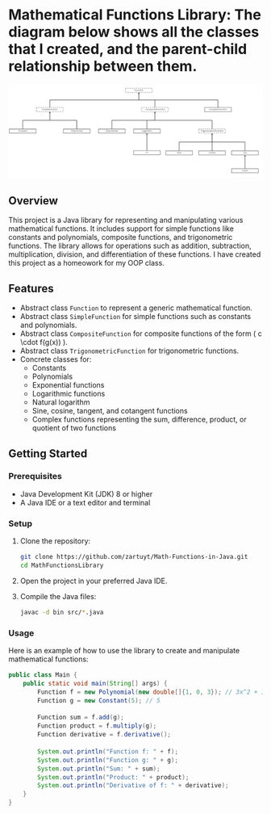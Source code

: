 # Mathematical Functions Library: The diagram below shows all the classes that I created, and the parent-child relationship between them.
![math func hier](https://github.com/zartuyt/Math-Functions-in-Java/blob/fb3e849c012f14d76f9fe7247991b5f01d82cf5d/Screenshot%202024-07-02%20at%2000.20.34.png)
## Overview

This project is a Java library for representing and manipulating various mathematical functions. It includes support for simple functions like constants and polynomials, composite functions, and trigonometric functions. The library allows for operations such as addition, subtraction, multiplication, division, and differentiation of these functions. I have created this project as a homeowork for my OOP class. 

## Features

- Abstract class `Function` to represent a generic mathematical function.
- Abstract class `SimpleFunction` for simple functions such as constants and polynomials.
- Abstract class `CompositeFunction` for composite functions of the form \( c \cdot f(g(x)) \).
- Abstract class `TrigonometricFunction` for trigonometric functions.
- Concrete classes for:
  - Constants
  - Polynomials
  - Exponential functions
  - Logarithmic functions
  - Natural logarithm
  - Sine, cosine, tangent, and cotangent functions
  - Complex functions representing the sum, difference, product, or quotient of two functions

## Getting Started

### Prerequisites

- Java Development Kit (JDK) 8 or higher
- A Java IDE or a text editor and terminal

### Setup

1. Clone the repository:
    ```sh
    git clone https://github.com/zartuyt/Math-Functions-in-Java.git
    cd MathFunctionsLibrary
    ```

2. Open the project in your preferred Java IDE.

3. Compile the Java files:
    ```sh
    javac -d bin src/*.java
    ```

### Usage

Here is an example of how to use the library to create and manipulate mathematical functions:

```java
public class Main {
    public static void main(String[] args) {
        Function f = new Polynomial(new double[]{1, 0, 3}); // 3x^2 + 1
        Function g = new Constant(5); // 5

        Function sum = f.add(g);
        Function product = f.multiply(g);
        Function derivative = f.derivative();

        System.out.println("Function f: " + f);
        System.out.println("Function g: " + g);
        System.out.println("Sum: " + sum);
        System.out.println("Product: " + product);
        System.out.println("Derivative of f: " + derivative);
    }
}
